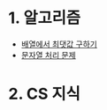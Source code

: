 # 1. 알고리즘
- [배열에서 최댓값 구하기](.Algorithm/ex01/my/)
- [문자열 처리 문제](./Algorithm/ex02/문제파일명.java)
  
# 2. CS 지식
